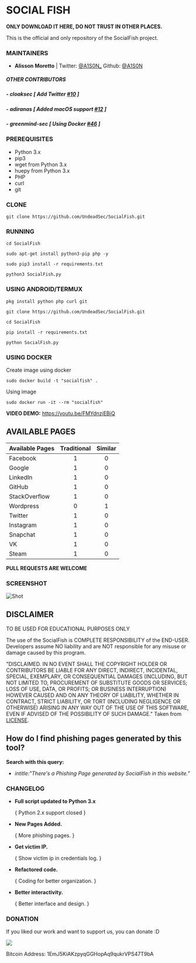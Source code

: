 # SOCIAL FISH

**ONLY DOWNLOAD IT HERE, DO NOT TRUST IN OTHER PLACES.**

This is the official and only repository of the SocialFish project.

### MAINTAINERS
* **Alisson Moretto** | 
Twitter: <a href="https://twitter.com/A1S0N_">@A1S0N_</a>
Github: <a href="https://github.com/A1S0N">@A1S0N</a>

##### OTHER CONTRIBUTORS

##### - **cloaksec** [ Add Twitter <a href="https://github.com/UndeadSec/SocialFish/pull/10">#10</a> ] 
##### - **adiranas** [ Added macOS support <a href="https://github.com/UndeadSec/SocialFish/pull/12">#12</a> ]
##### - **greenmind-sec** [ Using Docker  <a href="https://github.com/UndeadSec/SocialFish/pull/46">#46</a> ]

### PREREQUISITES

* Python 3.x 
* pip3
* wget from Python 3.x
* huepy from Python 3.x
* PHP
* curl
* git

### CLONE
```
git clone https://github.com/UndeadSec/SocialFish.git
```

### RUNNING

```
cd SocialFish
```

```
sudo apt-get install python3-pip php -y
```

```
sudo pip3 install -r requirements.txt
```

```
python3 SocialFish.py
```

### USING ANDROID/TERMUX

```
pkg install python php curl git
```

```
git clone https://github.com/UndeadSec/SocialFish.git
```

```
cd SocialFish
```

```
pip install -r requirements.txt
```

```
python SocialFish.py
```

### USING DOCKER

Create image using docker
```
sudo docker build -t "socialfish" .
```

Using image
```
sudo docker run -it --rm "socialfish"
```

**VIDEO DEMO:** https://youtu.be/FMYdnzjEBiQ

## AVAILABLE PAGES

|Available Pages|Traditional|Similar|
|:---|:---:|:---:|
|Facebook|1|0|
|Google|1|0|
|LinkedIn|1|0|
|GitHub|1|0|
|StackOverflow|1|0||
|Wordpress|0|1|
|Twitter|1|0|
|Instagram|1|0|
|Snapchat|1|0|
|VK|1|0|
|Steam|1|0|

**PULL REQUESTS ARE WELCOME**

### SCREENSHOT
![Shot](https://github.com/UndeadSec/SocialFish/blob/master/Images/sc.png)

## DISCLAIMER

TO BE USED FOR EDUCATIONAL PURPOSES ONLY

The use of the SocialFish is COMPLETE RESPONSIBILITY of the END-USER. Developers assume NO liability and are NOT responsible for any misuse or damage caused by this program.

"DISCLAIMED. IN NO EVENT SHALL THE COPYRIGHT HOLDER OR CONTRIBUTORS BE LIABLE
FOR ANY DIRECT, INDIRECT, INCIDENTAL, SPECIAL, EXEMPLARY, OR CONSEQUENTIAL
DAMAGES (INCLUDING, BUT NOT LIMITED TO, PROCUREMENT OF SUBSTITUTE GOODS OR
SERVICES; LOSS OF USE, DATA, OR PROFITS; OR BUSINESS INTERRUPTION) HOWEVER
CAUSED AND ON ANY THEORY OF LIABILITY, WHETHER IN CONTRACT, STRICT LIABILITY,
OR TORT (INCLUDING NEGLIGENCE OR OTHERWISE) ARISING IN ANY WAY OUT OF THE USE
OF THIS SOFTWARE, EVEN IF ADVISED OF THE POSSIBILITY OF SUCH DAMAGE."
Taken from [LICENSE](LICENSE).

## How do I find phishing pages generated by this tool?
**Search with this query:**
- *intitle:"There's a Phishing Page generated by SocialFish in this website."*

### CHANGELOG
* **Full script updated to Python 3.x**

  { Python 2.x support closed }
  
* **New Pages Added.**
  
  { More phishing pages. }

* **Get victim IP.**

  { Show victim ip in credentials log. }

* **Refactored code.**
  
  { Coding for better organization. }
    
* **Better interactivity.**
  
  { Better interface and design. }

### DONATION
If you liked our work and want to support us, you can donate :D

<img src="https://raw.githubusercontent.com/UndeadSec/SocialFish/master/Images/donation.png"></img>

Bitcoin Address: 1EmJ5KiAKzpyqGGHopAq9qukrVPS47T9bA
